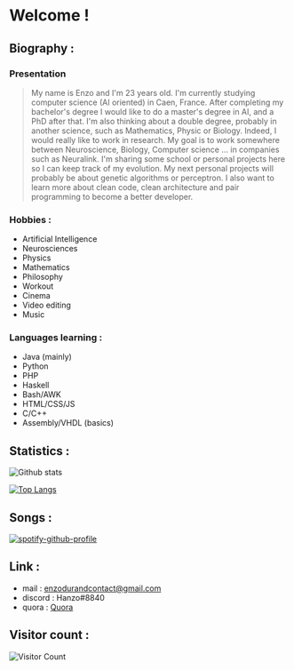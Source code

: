 # Welcome !

## Biography :

### Presentation

>My name is Enzo and I'm 23 years old. I'm currently studying computer science (AI oriented) in Caen, France. After completing my bachelor's degree I would like to do a master's degree in AI, and a PhD after that. I'm also thinking about a double degree, probably in another science, such as Mathematics, Physic or Biology. Indeed, I would really like to work in research. My goal is to work somewhere between Neuroscience, Biology, Computer science ... in companies such as Neuralink. I'm sharing some school or personal projects here so I can keep track of my evolution. My next personal projects will probably be about genetic algorithms or perceptron. I also want to learn more about clean code, clean architecture and pair programming to become a better developer. 

### Hobbies :

- Artificial Intelligence
- Neurosciences
- Physics
- Mathematics
- Philosophy
- Workout
- Cinema
- Video editing
- Music

### Languages learning :

- Java (mainly)
- Python
- PHP
- Haskell
- Bash/AWK
- HTML/CSS/JS
- C/C++
- Assembly/VHDL (basics)

## Statistics :

![Github stats](https://github-readme-stats.vercel.app/api?username=hanzopgp&theme=highcontrast&show_icons=true&count_private=true&title_color=09ba00)

[![Top Langs](https://github-readme-stats.vercel.app/api/top-langs/?username=hanzopgp&layout=compact&langs_count=8&bg_color=000000&title_color=09ba00&text_color=ffffff&exclude_repo=Steganography&card_width=445)](https://github.com/anuraghazra/github-readme-stats)

## Songs : 

[![spotify-github-profile](https://spotify-github-profile.vercel.app/api/view?uid=4bfnbw32941fqfatn327dfeh5&cover_image=false&theme=default)](https://github.com/kittinan/spotify-github-profile)

## Link : 

- mail : enzodurandcontact@gmail.com
- discord : Hanzo#8840
- quora : [Quora](https://fr.quora.com/profile/Hanzo?ch=10&share=519cf10b&srid=YhyTm) 

## Visitor count : 

![Visitor Count](https://profile-counter.glitch.me/hanzopgp/count.svg)

